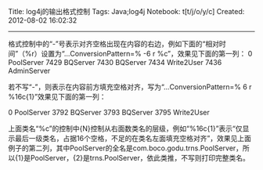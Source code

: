 Title: log4j的输出格式控制
Tags: Java;log4j
Notebook: t[t/j/o/y/c]
Created: 2012-08-02 16:02:32

------

格式控制中的“-”号表示对齐空格出现在内容的右边，例如下面的“相对时间”（%r）设置为“...ConversionPattern=% -6 r %c”，效果见下面的第一列：
 0  PoolServer 
7429 BQServer 
7430 BQServer 
7434 Write2User 
7436 AdminServer 
 

若不写“-”，则表示在内容前方填充空格对齐，写为“...ConversionPattern=% 6 r %16c{1}”效果见下面的第一列：

  0  PoolServer 
 3792   BQServer 
 3793   BQServer 
 3795  Write2User 

 

上面类名“%c”的控制中{N}控制从右面数类名的层级，例如“%16c{1}”表示“仅显示最后一级类名，占据16个空格，不足的在类名左面填充空格对齐”，效果见上面例子的第二列，其中PoolServer的全名是com.boco.godu.trns.PoolServer，所以{1}是PoolServer，{2}是trns.PoolServer，依此类推，不写则打印完整类名。